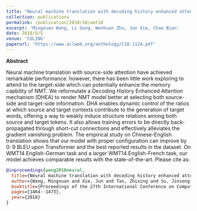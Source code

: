 ```yaml
---
title: "Neural machine translation with decoding history enhanced attention"
collection: publications
permalink: /publication/2018/10/wmt18
excerpt: 'Mingxuan Wang, Li Gong, Wenhuan Zhu, Jun Xie, Chao Bian'
date: 2018/8/5
venue: 'COLING'
paperurl: 'https://www.aclweb.org/anthology/C18-1124.pdf'
---
```

**Abstract** <br>

Neural machine translation with source-side attention have achieved remarkable performance. however, there has been little work exploring to attend to the target-side which can potentially enhance the memory capbility of NMT. We reformulate a Decoding History Enhanced Attention mechanism (DHEA) to render NMT model better at selecting both source-side and target-side information. DHA enables dynamic control of the ratios at which source and target contexts contribute to the generation of target words, offering a way to weakly induce structure relations among both source and target tokens. It also allows training errors to be directly back-propagated through short-cut connections and effectively alleviates the gradient vanishing problem. The empirical study on Chinese-English translation shows that our model with proper configuration can improve by 0: 9 BLEU upon Transformer and the best reported results in the dataset. On WMT14 English-German task and a larger WMT14 English-French task, our model achieves comparable results with the state-of-the-art.
Please cite as:
```bibtex
@inproceedings{wang2018neural,
  title={Neural machine translation with decoding history enhanced attention},
  author={Wang, Mingxuan and Xie, Jun and Tan, Zhixing and Su, Jinsong and Xiong, Deyi and Bian, Chao},
  booktitle={Proceedings of the 27th International Conference on Computational Linguistics},
  pages={1464--1473},
  year={2018}
}
```
